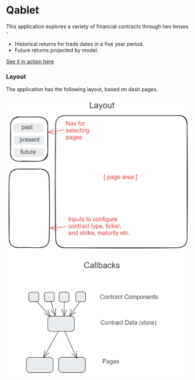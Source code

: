 # Qablet

This application explores a variety of financial contracts through two lenses -

- Historical returns for trade dates in a five year period.
- Future returns projected by model.

[See it in action here](https://apps-dash.onrender.com/)

### Layout

The application has the following layout, based on dash pages.

![UI Main](demo/assets/UI_Main.png)
